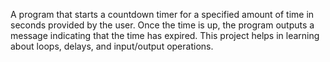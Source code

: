 A program that starts a countdown timer for a specified amount of time in seconds provided by the user.
Once the time is up, the program outputs a message indicating that the time has expired.
This project helps in learning about loops, delays, and input/output operations.
